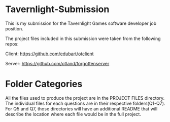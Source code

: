 # Tavernlight-Submission
 
This is my submission for the Tavernlight Games software developer job position. 

The project files included in this submission were taken from the following repos:

Client: https://github.com/edubart/otclient

Server: https://github.com/otland/forgottenserver


# Folder Categories

All the files used to produce the project are in the PROJECT FILES directory. The individual files for each questions are in their respective folders(Q1-Q7). For Q5 and Q7, those directories will have an additional README that will describe the location where each file would be in the full project.